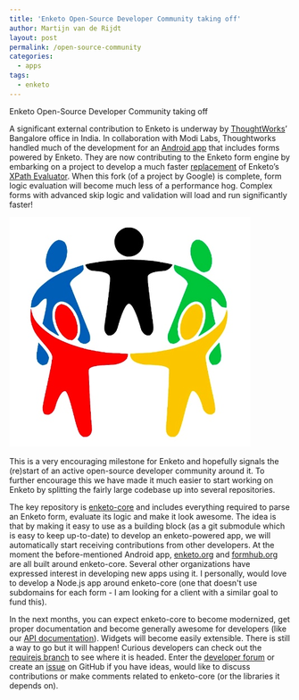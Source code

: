 ```yaml
---
title: 'Enketo Open-Source Developer Community taking off'
author: Martijn van de Rijdt
layout: post
permalink: /open-source-community
categories:
  - apps
tags:
  - enketo
---
```


Enketo Open-Source Developer Community taking off

A significant external contribution to Enketo is underway by [ThoughtWorks](http://www.thoughtworks.com/)’ Bangalore office in India. In collaboration with Modi Labs, Thoughtworks handled much of the development for an [Android app](http://modi.mech.columbia.edu/tips-for-tech-training-how-were-introducing-dristhi-to-indias-rural-community-health-workers/) that includes forms powered by Enketo. They are now contributing to the Enketo form engine by embarking on a project to develop a much faster [replacement](https://github.com/kirang20/wgxp-java-rosa) of Enketo’s [XPath Evaluator](https://github.com/MartijnR/xpathjs_javarosa). When this fork (of a project by Google) is complete, form logic evaluation will become much less of a performance hog. Complex forms with advanced skip logic and validation will load and run significantly faster!

![community](../files/2013/10/community.jpg)

This is a very encouraging milestone for Enketo and hopefully signals the (re)start of an active open-source developer community around it. To further encourage this we have made it much easier to start working on Enketo by splitting the fairly large codebase up into several repositories.

The key repository is [enketo-core](https://github.com/MartijnR/enketo-core) and includes everything required to parse an Enketo form, evaluate its logic and make it look awesome. The idea is that by making it easy to use as a building block (as a git submodule which is easy to keep up-to-date) to develop an enketo-powered app, we will automatically start receiving contributions from other developers. At the moment the before-mentioned Android app, [enketo.org](https://enketo.org) and [formhub.org](https://formhub.org) are all built around enketo-core. Several other organizations have expressed interest in developing new apps using it. I personally, would love to develop a Node.js app around enketo-core (one that doesn't use subdomains for each form - I am looking for a client with a similar goal to fund this).

In the next months, you can expect enketo-core to become modernized, get proper documentation and become generally awesome for developers (like our [API documentation](http://apidocs.enketo.org)). Widgets will become easily extensible. There is still a way to go but it will happen! Curious developers can check out the [requirejs branch](https://github.com/MartijnR/enketo-core/tree/requirejs) to see where it is headed. Enter the [developer forum](https://groups.google.com/forum/#!forum/enketo-dev) or create an [issue](https://github.com/MartijnR/enketo-core/issues) on GitHub if you have ideas, would like to discuss contributions or make comments related to enketo-core (or the libraries it depends on).